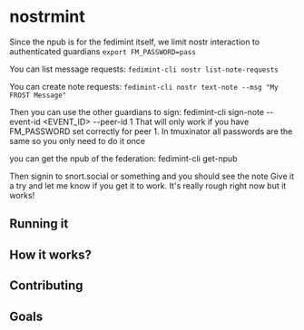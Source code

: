 # nostrmint

Since the npub is for the fedimint itself, we limit nostr interaction to authenticated guardians `export FM_PASSWORD=pass`

You can list message requests: `fedimint-cli nostr list-note-requests`

You can create note requests: `fedimint-cli nostr text-note --msg "My FROST Message"`

Then you can use the other guardians to sign: fedimint-cli sign-note --event-id <EVENT_ID> --peer-id 1
That will only work if you have FM_PASSWORD set correctly for peer 1. In tmuxinator all passwords are the same so you only need to do it once

you can get the npub of the federation: fedimint-cli get-npub

Then signin to snort.social or something and you should see the note
Give it a try and let me know if you get it to work. It's really rough right now but it works!

## Running it

## How it works?

## Contributing

## Goals

